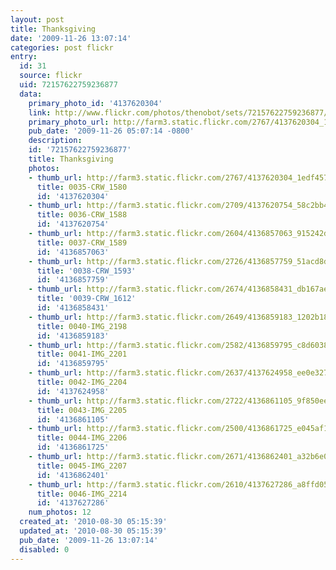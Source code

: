 ```yaml
---
layout: post
title: Thanksgiving
date: '2009-11-26 13:07:14'
categories: post flickr
entry:
  id: 31
  source: flickr
  uid: 72157622759236877
  data:
    primary_photo_id: '4137620304'
    link: http://www.flickr.com/photos/thenobot/sets/72157622759236877/
    primary_photo_url: http://farm3.static.flickr.com/2767/4137620304_1edf457259_m.jpg
    pub_date: '2009-11-26 05:07:14 -0800'
    description: 
    id: '72157622759236877'
    title: Thanksgiving
    photos:
    - thumb_url: http://farm3.static.flickr.com/2767/4137620304_1edf457259_s.jpg
      title: 0035-CRW_1580
      id: '4137620304'
    - thumb_url: http://farm3.static.flickr.com/2709/4137620754_58c2bb429b_s.jpg
      title: 0036-CRW_1588
      id: '4137620754'
    - thumb_url: http://farm3.static.flickr.com/2604/4136857063_915242ded0_s.jpg
      title: 0037-CRW_1589
      id: '4136857063'
    - thumb_url: http://farm3.static.flickr.com/2726/4136857759_51acd8d740_s.jpg
      title: '0038-CRW_1593'
      id: '4136857759'
    - thumb_url: http://farm3.static.flickr.com/2674/4136858431_db167ae8ac_s.jpg
      title: '0039-CRW_1612'
      id: '4136858431'
    - thumb_url: http://farm3.static.flickr.com/2649/4136859183_1202b18943_s.jpg
      title: 0040-IMG_2198
      id: '4136859183'
    - thumb_url: http://farm3.static.flickr.com/2582/4136859795_c8d6038d61_s.jpg
      title: 0041-IMG_2201
      id: '4136859795'
    - thumb_url: http://farm3.static.flickr.com/2637/4137624958_ee0e327ab4_s.jpg
      title: 0042-IMG_2204
      id: '4137624958'
    - thumb_url: http://farm3.static.flickr.com/2722/4136861105_9f850ee999_s.jpg
      title: 0043-IMG_2205
      id: '4136861105'
    - thumb_url: http://farm3.static.flickr.com/2500/4136861725_e045af1cd9_s.jpg
      title: 0044-IMG_2206
      id: '4136861725'
    - thumb_url: http://farm3.static.flickr.com/2671/4136862401_a32b6e0591_s.jpg
      title: 0045-IMG_2207
      id: '4136862401'
    - thumb_url: http://farm3.static.flickr.com/2610/4137627286_a8ffd050a3_s.jpg
      title: 0046-IMG_2214
      id: '4137627286'
    num_photos: 12
  created_at: '2010-08-30 05:15:39'
  updated_at: '2010-08-30 05:15:39'
  pub_date: '2009-11-26 13:07:14'
  disabled: 0
---
```

